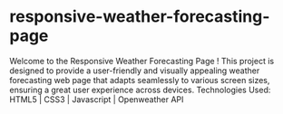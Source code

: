 # responsive-weather-forecasting-page
Welcome to the Responsive Weather Forecasting Page ! This project is designed to provide a user-friendly and visually appealing weather forecasting web page that adapts seamlessly to various screen sizes, ensuring a great user experience across devices. Technologies Used: HTML5 | CSS3 | Javascript | Openweather API
